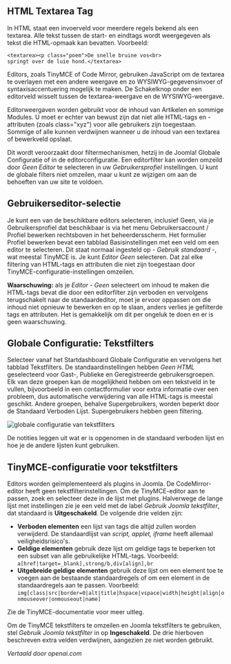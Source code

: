 <!-- Filename: Entering_raw_HTML_in_editors / Display title: HTML-filters  -->

## HTML Textarea Tag

In HTML staat een invoerveld voor meerdere regels bekend als een textarea. Alle tekst tussen de start- en eindtags wordt weergegeven als tekst die HTML-opmaak kan bevatten.
Voorbeeld:
```
<textarea><p class="poem">De snelle bruine vos<br>
springt over de luie hond.</textarea>
```
Editors, zoals TinyMCE of Code Mirror, gebruiken JavaScript om de textarea te overlayen met een andere weergave en zo WYSIWYG-gegevensinvoer of syntaxisaccentuering mogelijk te maken. De Schakelknop onder een editorveld wisselt tussen de textarea-weergave en de WYSIWYG-weergave.

Editorweergaven worden gebruikt voor de inhoud van Artikelen en sommige Modules. U moet er echter van bewust zijn dat niet alle HTML-tags en -attributen (zoals class="xyz") voor alle gebruikers zijn toegestaan. Sommige of alle kunnen verdwijnen wanneer u de inhoud van een textarea of bewerkveld opslaat.

Dit wordt veroorzaakt door filtermechanismen, hetzij in de Joomla! Globale Configuratie of in de editorconfiguratie. Een editorfilter kan worden omzeild door *Geen Editor* te selecteren in uw *Gebruikersprofiel* instellingen. U kunt de globale filters niet omzeilen, maar u kunt ze wijzigen om aan de behoeften van uw site te voldoen.

## Gebruikerseditor-selectie

Je kunt een van de beschikbare editors selecteren, inclusief Geen, via je Gebruikersprofiel dat beschikbaar is via het menu Gebruikersaccount / Profiel bewerken rechtsboven in het beheerdersscherm. Het formulier Profiel bewerken bevat een tabblad Basisinstellingen met een veld om een editor te selecteren. Dit staat normaal ingesteld op *- Gebruik standaard -*, wat meestal TinyMCE is. Je kunt *Editor Geen* selecteren. Dat zal elke filtering van HTML-tags en attributen die niet zijn toegestaan door TinyMCE-configuratie-instellingen omzeilen.

**Waarschuwing:** als je *Editor - Geen* selecteert om inhoud te maken die HTML-tags bevat die door een editorfilter zijn verboden en vervolgens terugschakelt naar de standaardeditor, moet je ervoor oppassen om die inhoud niet opnieuw te bewerken en op te slaan, anders verlies je gefilterde tags en attributen. Het is gemakkelijk om dit per ongeluk te doen en er is geen waarschuwing.

## Globale Configuratie: Tekstfilters

Selecteer vanaf het Startdashboard Globale Configuratie en vervolgens het tabblad Tekstfilters. De standaardinstellingen hebben *Geen HTML* geselecteerd voor Gast-, Publieke en Geregistreerde gebruikersgroepen. Elk van deze groepen kan de mogelijkheid hebben om een tekstveld in te vullen, bijvoorbeeld in een contactformulier voor extra informatie over een probleem, dus automatische verwijdering van alle HTML-tags is meestal geschikt. Andere groepen, behalve Supergebruikers, worden beperkt door de Standaard Verboden Lijst. Supergebruikers hebben geen filtering.

![globale configuratie van tekstfilters](../../../en/images/configuration/global-configuration-filters-tab.png)

De notities leggen uit wat er is opgenomen in de standaard verboden lijst en hoe je de andere lijsten kunt gebruiken.

## TinyMCE-configuratie voor tekstfilters

Editors worden geïmplementeerd als plugins in Joomla. De CodeMirror-editor heeft geen tekstfilterinstellingen. Om de TinyMCE-editor aan te passen, zoek en selecteer deze in de lijst met plugins. Halverwege de lange lijst met instellingen zie je een veld met de label *Gebruik Joomla tekstfilter*, dat standaard is **Uitgeschakeld**. De volgende drie velden zijn:
* **Verboden elementen** een lijst van tags die altijd zullen worden verwijderd. De standaardlijst van *script, applet, iframe* heeft allemaal veiligheidsrisico's.
* **Geldige elementen** gebruik deze lijst om geldige tags te beperken tot een subset van alle gebruikelijke HTML-tags. Voorbeeld: `a[href|target=_blank],strong/b,div[align],br`
* **Uitgebreide geldige elementen** gebruik deze lijst om een element toe te voegen aan de bestaande standaardregels of om een element in de standaardregels aan te passen. Voorbeeld: `img[class|src|border=0|alt|title|hspace|vspace|width|height|align|onmouseover|onmouseout|name]`

Zie de TinyMCE-documentatie voor meer uitleg.

Om de TinyMCE tekstfilters te omzeilen en Joomla tekstfilters te gebruiken, stel *Gebruik Joomla tekstfilter* in op **Ingeschakeld**. De drie hierboven beschreven extra velden verdwijnen, aangezien ze niet worden gebruikt.

*Vertaald door openai.com*

